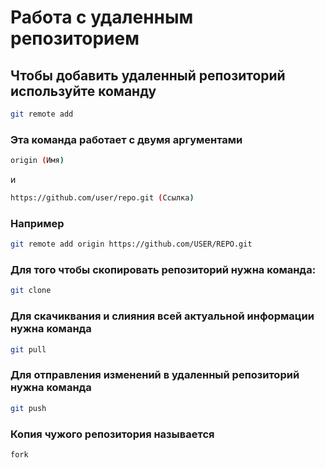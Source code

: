 # Работа с удаленным репозиторием 

## Чтобы добавить удаленный репозиторий используйте команду 
```sh
git remote add
``` 
### Эта команда работает с двумя аргументами 
```sh
origin (Имя)
```
и 

```sh
https://github.com/user/repo.git (Ссылка)
```
### Например 
```sh
git remote add origin https://github.com/USER/REPO.git
```
### Для того чтобы скопировать репозиторий нужна команда:
```sh
git clone 
```
### Для скачиквания и слияния всей актуальной информации нужна команда 
```sh
git pull 
```
### Для отправления изменений в удаленный репозиторий нужна команда 
```sh
git push
```
### Копия чужого репозитория называется 
```sh
fork
```

